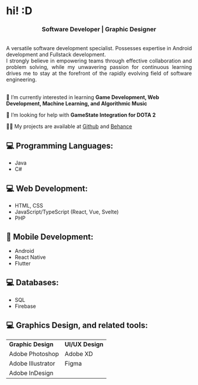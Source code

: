 
<h1>hi! :D</h1>
<h3 align="center">Software Developer | Graphic Designer </h3>
<br>
<div style="text-align: justify">
A versatile software development specialist. Possesses expertise in Android development and Fullstack development.

<br>
I strongly believe in empowering teams through effective collaboration and problem solving, while my unwavering passion for continuous learning drives me to stay at the forefront of the rapidly evolving field of software engineering.
</div>

<br>

🌱 I’m currently interested in learning <b>Game Development, Web Development, Machine Learning, and Algorithmic Music</b>

🤝 I’m looking for help with **GameState Integration for DOTA 2**

👨‍💻 My projects are available at [Github](https://github.com/jeocarlolubao) and [Behance](https://www.behance.net/jeolubao)

</p>

## 💻 Programming Languages:
- Java
- C#

## 💻 Web Development:
- HTML, CSS
- JavaScript/TypeScript (React, Vue, Svelte)
- PHP
## 📱 Mobile Development:
- Android
- React Native
- Flutter
## 💻 Databases:
- SQL
- Firebase
## 💻 Graphics Design, and related tools:
<table border="0">
 <tr>
    <td>
    <b>Graphic Design</b>
    </td>
    <td>
    <b>UI/UX Design</b>
    </td>
 </tr>
 <tr>
    <td>Adobe Photoshop</td>
    <td>Adobe XD</td>
 </tr>
 <tr>
    <td>Adobe Illustrator</td>
    <td>Figma</td>
 </tr>
 <tr>
    <td>Adobe InDesign</td>
 </tr>
</table>